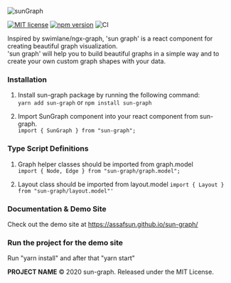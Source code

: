 ![sunGraph](https://user-images.githubusercontent.com/33118325/80518993-f3183500-898f-11ea-895e-129903b66b9e.jpg)

[![MIT license](http://img.shields.io/badge/license-MIT-brightgreen.svg)](http://opensource.org/licenses/MIT)
[![npm version](http://img.shields.io/npm/v/sun-graph.svg?style=flat)](https://www.npmjs.com/package/sun-graph "View this project on npm")
![CI](https://github.com/assafsun/sun-graph/workflows/CI/badge.svg?branch=master) 

Inspired by swimlane/ngx-graph, 'sun graph' is a react component for creating beautiful graph visualization.<br>
'sun graph' will help you to build beautiful graphs in a simple way and to create your own custom graph shapes with your data.

### Installation

1. Install sun-graph package by running the following command: <br>
``yarn add sun-graph`` or ``npm install sun-graph``

2. Import SunGraph component into your react component from sun-graph.<br>
``import { SunGraph } from "sun-graph";``

### Type Script Definitions

1. Graph helper classes should be imported from graph.model<br>
``import { Node, Edge } from "sun-graph/graph.model";``

2. Layout class should be imported from layout.model
``import { Layout } from "sun-graph/layout.model"'``

### Documentation & Demo Site
Check out the demo site at https://assafsun.github.io/sun-graph/

### Run the project for the demo site
Run "yarn install" and after that "yarn start"

**PROJECT NAME** © 2020 sun-graph. Released under the MIT License.<br>
